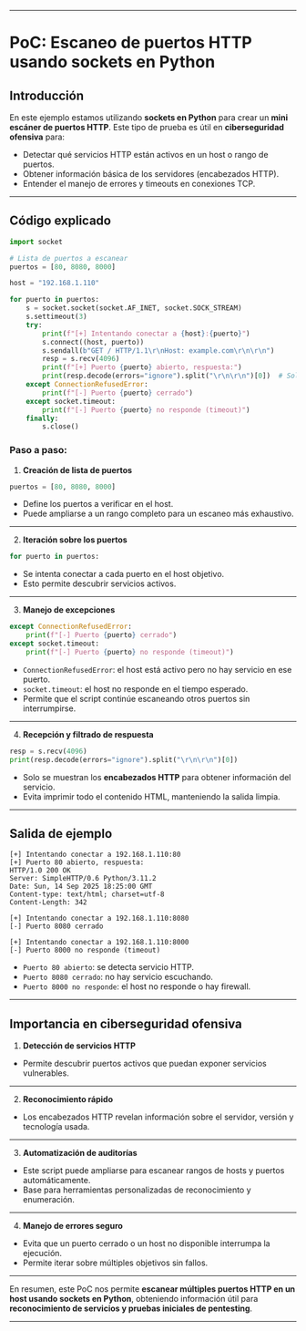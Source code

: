 
---

# PoC: Escaneo de puertos HTTP usando sockets en Python

## Introducción

En este ejemplo estamos utilizando **sockets en Python** para crear un **mini escáner de puertos HTTP**. Este tipo de prueba es útil en **ciberseguridad ofensiva** para:

* Detectar qué servicios HTTP están activos en un host o rango de puertos.
* Obtener información básica de los servidores (encabezados HTTP).
* Entender el manejo de errores y timeouts en conexiones TCP.

---

## Código explicado

```python
import socket

# Lista de puertos a escanear
puertos = [80, 8080, 8000]

host = "192.168.1.110"

for puerto in puertos:
    s = socket.socket(socket.AF_INET, socket.SOCK_STREAM)
    s.settimeout(3)
    try:
        print(f"[+] Intentando conectar a {host}:{puerto}")
        s.connect((host, puerto))
        s.sendall(b"GET / HTTP/1.1\r\nHost: example.com\r\n\r\n")
        resp = s.recv(4096)
        print(f"[+] Puerto {puerto} abierto, respuesta:")
        print(resp.decode(errors="ignore").split("\r\n\r\n")[0])  # Solo encabezados
    except ConnectionRefusedError:
        print(f"[-] Puerto {puerto} cerrado")
    except socket.timeout:
        print(f"[-] Puerto {puerto} no responde (timeout)")
    finally:
        s.close()
```

### Paso a paso:

1. **Creación de lista de puertos**

```python
puertos = [80, 8080, 8000]
```

* Define los puertos a verificar en el host.
* Puede ampliarse a un rango completo para un escaneo más exhaustivo.

---

2. **Iteración sobre los puertos**

```python
for puerto in puertos:
```

* Se intenta conectar a cada puerto en el host objetivo.
* Esto permite descubrir servicios activos.

---

3. **Manejo de excepciones**

```python
except ConnectionRefusedError:
    print(f"[-] Puerto {puerto} cerrado")
except socket.timeout:
    print(f"[-] Puerto {puerto} no responde (timeout)")
```

* `ConnectionRefusedError`: el host está activo pero no hay servicio en ese puerto.
* `socket.timeout`: el host no responde en el tiempo esperado.
* Permite que el script continúe escaneando otros puertos sin interrumpirse.

---

4. **Recepción y filtrado de respuesta**

```python
resp = s.recv(4096)
print(resp.decode(errors="ignore").split("\r\n\r\n")[0])
```

* Solo se muestran los **encabezados HTTP** para obtener información del servicio.
* Evita imprimir todo el contenido HTML, manteniendo la salida limpia.

---

## Salida de ejemplo

```
[+] Intentando conectar a 192.168.1.110:80
[+] Puerto 80 abierto, respuesta:
HTTP/1.0 200 OK
Server: SimpleHTTP/0.6 Python/3.11.2
Date: Sun, 14 Sep 2025 18:25:00 GMT
Content-type: text/html; charset=utf-8
Content-Length: 342

[+] Intentando conectar a 192.168.1.110:8080
[-] Puerto 8080 cerrado

[+] Intentando conectar a 192.168.1.110:8000
[-] Puerto 8000 no responde (timeout)
```

* `Puerto 80 abierto`: se detecta servicio HTTP.
* `Puerto 8080 cerrado`: no hay servicio escuchando.
* `Puerto 8000 no responde`: el host no responde o hay firewall.

---

## Importancia en ciberseguridad ofensiva

1. **Detección de servicios HTTP**

* Permite descubrir puertos activos que puedan exponer servicios vulnerables.

---

2. **Reconocimiento rápido**

* Los encabezados HTTP revelan información sobre el servidor, versión y tecnología usada.

---

3. **Automatización de auditorías**

* Este script puede ampliarse para escanear rangos de hosts y puertos automáticamente.
* Base para herramientas personalizadas de reconocimiento y enumeración.

---

4. **Manejo de errores seguro**

* Evita que un puerto cerrado o un host no disponible interrumpa la ejecución.
* Permite iterar sobre múltiples objetivos sin fallos.

---

En resumen, este PoC nos permite **escanear múltiples puertos HTTP en un host usando sockets en Python**, obteniendo información útil para **reconocimiento de servicios y pruebas iniciales de pentesting**.

---
